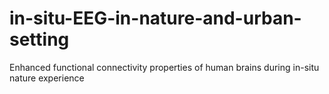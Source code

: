 # in-situ-EEG-in-nature-and-urban-setting
Enhanced functional connectivity properties of human brains during in-situ nature experience
